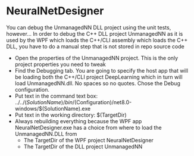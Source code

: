 # NeuralNetDesigner
You can debug the UnmanagedNN DLL project using the unit tests, however...
In order to debug the C++ DLL project UnmanagedNN as it is used by the WPF which loads the C++/CLI assembly which loads the C++ DLL, you have to do a manual step that is not stored in repo source code
- Open the properties of the UnmanagedNN project.  This is the only project properties you need to tweak
- Find the Debugging tab.  You are going to specify the host app that will be loading both the C++/CLI project DeepLearning which in turn will load UnmanagedNN.dll.  No spaces so no quotes.  Chose the Debug configuration.
- Put text in the command text box: ../../$(SolutionName)/bin/$(Configuration)/net8.0-windows/$(SolutionName).exe
- Put text in the working directory: $(TargetDir)
- Always rebuilding everything because the WPF app NeuralNetDesigner.exe has a choice from where to load the UnmanagedNN.DLL from
  - The TargetDir of the WPF project NeuralNetDesigner
  - The TargetDir of the DLL project UnmanagedNN 
